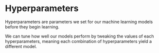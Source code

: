 # Hyperparameters

Hyperparameters are parameters we set for our machine learning models before they begin learning.

We can tune how well our models perform by tweaking the values of each hyperparameters, meaning each combination of hyperparameters yield a different model.

